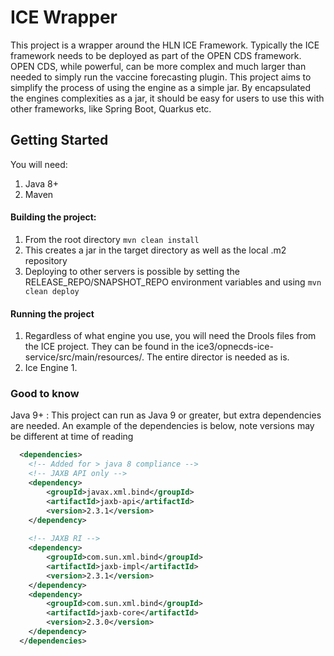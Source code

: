 # ICE Wrapper

This project is a wrapper around the HLN ICE Framework. Typically the ICE framework needs to be deployed as part of the OPEN CDS framework. 
OPEN CDS, while powerful, can be more complex and much larger than needed to simply run the vaccine forecasting plugin. This project aims to simplify the process of using
the engine as a simple jar. By encapsulated the engines complexities as a jar, it should be easy for users to use this with other frameworks, like Spring Boot, Quarkus etc.

## Getting Started

You will need:

1. Java 8+
2. Maven

#### Building the project:

1. From the root directory `mvn clean install`
2. This creates a jar in the target directory as well as the local .m2 repository
3. Deploying to other servers is possible by setting the RELEASE_REPO/SNAPSHOT_REPO environment variables and using `mvn clean deploy`

#### Running the project

1. Regardless of what engine you use, you will need the Drools files from the ICE project. They can be found in the ice3/opnecds-ice-service/src/main/resources/. The entire director is needed as is.
2. Ice Engine
   1. 


### Good to know

Java 9+ : This project can run as Java 9 or greater, but extra dependencies are needed. An example of the dependencies is below, note versions may be different at time of reading

````xml
  <dependencies>
    <!-- Added for > java 8 compliance -->  
    <!-- JAXB API only -->  
    <dependency>  
        <groupId>javax.xml.bind</groupId>  
        <artifactId>jaxb-api</artifactId>  
        <version>2.3.1</version>  
    </dependency>
    
    <!-- JAXB RI -->
    <dependency>
        <groupId>com.sun.xml.bind</groupId>
        <artifactId>jaxb-impl</artifactId>
        <version>2.3.1</version>
    </dependency>
    <dependency>
        <groupId>com.sun.xml.bind</groupId>
        <artifactId>jaxb-core</artifactId>
        <version>2.3.0</version>
    </dependency>
  </dependencies>
````
